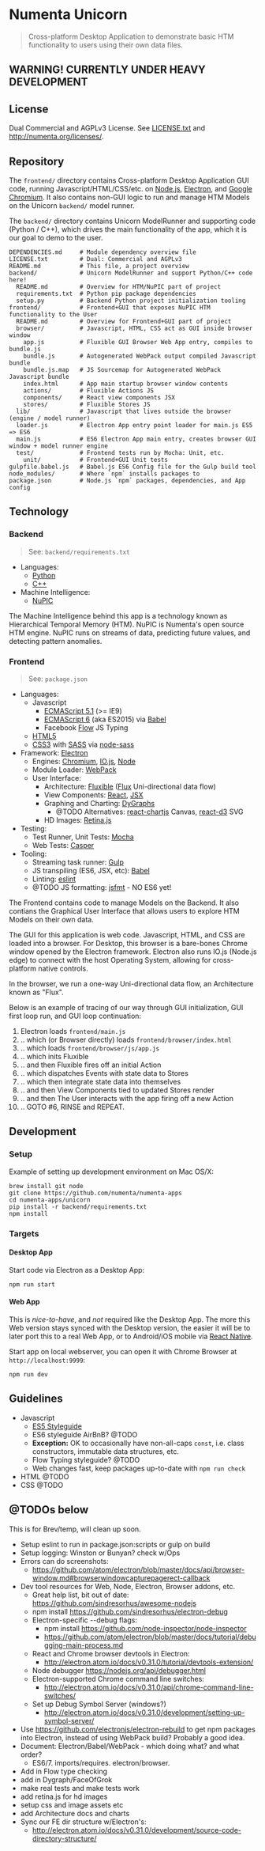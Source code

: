 # Numenta Unicorn

> Cross-platform Desktop Application to demonstrate basic HTM functionality to
> users using their own data files.


## WARNING! CURRENTLY UNDER HEAVY DEVELOPMENT


## License

Dual Commercial and AGPLv3 License. See [LICENSE.txt](LICENSE.txt)
and http://numenta.org/licenses/.


## Repository

The `frontend/` directory contains Cross-platform Desktop Application GUI code,
running Javascript/HTML/CSS/etc. on [Node.js](https://nodejs.org/),
[Electron](https://github.com/atom/electron), and
[Google Chromium](https://www.chromium.org/Home). It also contains non-GUI logic
to run and manage HTM Models on the Unicorn `backend/` model runner.

The `backend/` directory contains Unicorn ModelRunner and supporting code
(Python / C++), which drives the main functionality of the app, which it is our
goal to demo to the user.

```shell
DEPENDENCIES.md     # Module dependency overview file
LICENSE.txt         # Dual: Commercial and AGPLv3
README.md           # This file, a project overview
backend/            # Unicorn ModelRunner and support Python/C++ code here!
  README.md         # Overview for HTM/NuPIC part of project
  requirements.txt  # Python pip package dependencies
  setup.py          # Backend Python project initialization tooling
frontend/           # Frontend+GUI that exposes NuPIC HTM functionality to the User
  README.md         # Overview for Frontend+GUI part of project
  browser/          # Javascript, HTML, CSS act as GUI inside browser window
    app.js          # Fluxible GUI Browser Web App entry, compiles to bundle.js
    bundle.js       # Autogenerated WebPack output compiled Javascript bundle
    bundle.js.map   # JS Sourcemap for Autogenerated WebPack Javascript bundle
    index.html      # App main startup browser window contents
    actions/        # Fluxible Actions JS
    components/     # React view components JSX
    stores/         # Fluxible Stores JS
  lib/              # Javascript that lives outside the browser (engine / model runner)
  loader.js         # Electron App entry point loader for main.js ES5 => ES6
  main.js           # ES6 Electron App main entry, creates browser GUI window + model runner engine
  test/             # Frontend tests run by Mocha: Unit, etc.
    unit/           # Frontend+GUI Unit tests
gulpfile.babel.js   # Babel.js ES6 Config file for the Gulp build tool
node_modules/       # Where `npm` installs packages to
package.json        # Node.js `npm` packages, dependencies, and App config
```


## Technology

### Backend

> See: `backend/requirements.txt`

* Languages:
  * [Python](http://python.org)
  * [C++](https://isocpp.org/)
* Machine Intelligence:
  * [NuPIC](htts://github.com/numenta/nupic)

The Machine Intelligence behind this app is a technology known as Hierarchical
Temporal Memory (HTM). NuPIC is Numenta's open source HTM engine. NuPIC runs
on streams of data, predicting future values, and detecting pattern anomalies.

### Frontend

> See: `package.json`

* Languages:
  * Javascript
    * [ECMAScript 5.1](https://es5.github.io/) (>= IE9)
    * [ECMAScript 6](https://babeljs.io/docs/learn-es2015/) (aka ES2015) via
      [Babel](https://babeljs.io/)
    * Facebook [Flow](http://flowtype.org/) JS Typing
  * [HTML5](https://developer.mozilla.org/en-US/docs/Web/Guide/HTML/HTML5)
  * [CSS3](https://developer.mozilla.org/en-US/docs/Web/CSS) with
    [SASS](http://sass-lang.com/) via
    [node-sass](https://github.com/sass/node-sass)
* Framework: [Electron](https://github.com/atom/electron)
  * Engines: [Chromium](https://www.chromium.org/Home),
    [IO.js](https://iojs.org/), [Node](https://github.com/joyent/node)
  * Module Loader: [WebPack](https://github.com/webpack/webpack)
  * User Interface:
    * Architecture: [Fluxible](http://fluxible.io/)
      ([Flux](https://facebook.github.io/flux/docs/overview.html#content)
      Uni-directional data flow)
    * View Components: [React](https://github.com/facebook/react),
      [JSX](https://facebook.github.io/jsx/)
    * Graphing and Charting: [DyGraphs](http://dygraphs.com/)
      * @TODO Alternatives: [react-chartjs](https://github.com/jhudson8/react-chartjs)
        Canvas, [react-d3](https://github.com/esbullington/react-d3) SVG
    * HD Images: [Retina.js](http://imulus.github.io/retinajs/)
* Testing:
  * Test Runner, Unit Tests: [Mocha](https://github.com/mochajs/mocha)
  * Web Tests: [Casper](https://github.com/n1k0/casperjs)
* Tooling:
  * Streaming task runner: [Gulp](https://github.com/gulpjs/gulp)
  * JS transpiling (ES6, JSX, etc): [Babel](https://github.com/babel/babel)
  * Linting: [eslint](http://eslint.org/)
  * @TODO JS formatting: [jsfmt](https://github.com/rdio/jsfmt) - NO ES6 yet!

The Frontend contains code to manage Models on the Backend. It also contians
the Graphical User Interface that allows users to explore HTM Models on their
own data.

The GUI for this application is web code. Javascript, HTML, and CSS are loaded
into a browser. For Desktop, this browser is a bare-bones Chrome window opened
by the Electron framework. Electron also runs IO.js (Node.js edge) to connect
with the host Operating System, allowing for cross-platform native controls.

In the browser, we run a one-way Uni-directional data flow, an Architecture
known as "Flux".

Below is an example of tracing of our way through GUI initialization, GUI first
loop run, and GUI loop continuation:

1. Electron loads `frontend/main.js`
1. .. which (or Browser directly) loads `frontend/browser/index.html`
1. .. which loads `frontend/browser/js/app.js`
1. .. which inits Fluxible
1. .. and then Fluxible fires off an initial Action
1. .. which dispatches Events with state data to Stores
1. .. which then integrate state data into themselves
1. .. and then View Components tied to updated Stores render
1. .. and then The User interacts with the app firing off a new Action
1. .. GOTO #6, RINSE and REPEAT.


## Development

### Setup

Example of setting up development environment on Mac OS/X:

```shell
brew install git node
git clone https://github.com/numenta/numenta-apps
cd numenta-apps/unicorn
pip install -r backend/requirements.txt
npm install
```

### Targets

#### Desktop App

Start code via Electron as a Desktop App:

```shell
npm run start
```

#### Web App

This is *nice-to-have*, and *not* required like the Desktop App. The more this
Web version stays synced with the Desktop version, the easier it will be to
later port this to a real Web App, or to Android/iOS mobile via
[React Native](https://facebook.github.io/react-native/).

Start app on local webserver, you can open it with Chrome Browser
at `http://localhost:9999`:

```shell
npm run dev
```


## Guidelines

* Javascript
  * [ES5 Styleguide](https://github.com/felixge/node-style-guide)
  * ES6 styleguide AirBnB? @TODO
  * **Exception:** OK to occasionally have non-all-caps `const`, i.e. class
    constructors, immutable data structures, etc.
  * Flow Typing styleguide? @TODO
  * Web changes fast, keep packages up-to-date with `npm run check`
* HTML @TODO
* CSS @TODO


## @TODOs below

This is for Brev/temp, will clean up soon.

* Setup eslint to run in package.json:scripts or gulp on build
* Setup logging: Winston or Bunyan? check w/Ops
* Errors can do screenshots:
  * https://github.com/atom/electron/blob/master/docs/api/browser-window.md#browserwindowcapturepagerect-callback
* Dev tool resources for Web, Node, Electron, Browser addons, etc.
  * Great help list, bit out of date: https://github.com/sindresorhus/awesome-nodejs
  * npm install https://github.com/sindresorhus/electron-debug
  * Electron-specific --debug flags:
    * npm install https://github.com/node-inspector/node-inspector
    * https://github.com/atom/electron/blob/master/docs/tutorial/debugging-main-process.md
  * React and Chrome browser devtools in Electron:
    * http://electron.atom.io/docs/v0.31.0/tutorial/devtools-extension/
  * Node debugger https://nodejs.org/api/debugger.html
  * Electron-supported Chrome command line switches:
    * http://electron.atom.io/docs/v0.31.0/api/chrome-command-line-switches/
  * Set up Debug Symbol Server (windows?)
    * http://electron.atom.io/docs/v0.31.0/development/setting-up-symbol-server/
* Use https://github.com/electronjs/electron-rebuild to get npm packages
  into Electron, instead of using WebPack build? Probably a good idea.
* Document: Electron/Babel/WebPack - which doing what? and what order?
  * ES6/7. imports/requires. electron/browser.
* Add in Flow type checking
* add in Dygraph/FaceOfGrok
* make real tests and make tests work
* add retina.js for hd images
* setup css and image assets etc
* add Architecture docs and charts
* Sync our FE dir structure w/Electron's:
  * http://electron.atom.io/docs/v0.31.0/development/source-code-directory-structure/
